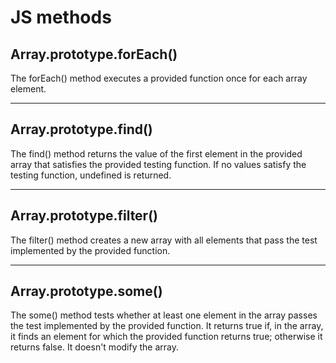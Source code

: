 # JS methods

## Array.prototype.forEach()  
The forEach() method executes a provided function once for each array element.

---

## Array.prototype.find()
The find() method returns the value of the first element in the provided array that satisfies the provided testing function. If no values satisfy the testing function, undefined is returned.

---

## Array.prototype.filter()  
The filter() method creates a new array with all elements that pass the test implemented by the provided function.

---

## Array.prototype.some()  
The some() method tests whether at least one element in the array passes the test implemented by the provided function. 
It returns true if, in the array, it finds an element for which the provided function returns true; otherwise it returns false. It doesn't modify the array.
